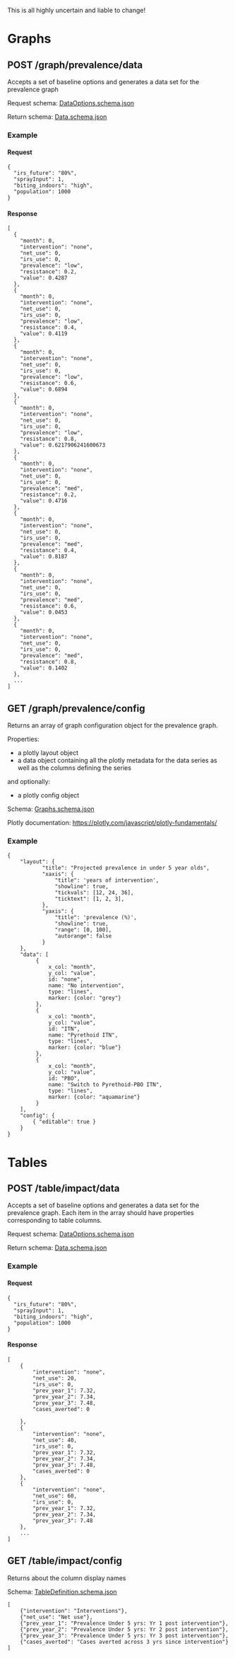 This is all highly uncertain and liable to change!

# Graphs

## POST /graph/prevalence/data
Accepts a set of baseline options and generates a data set for the prevalence graph

Request schema: [DataOptions.schema.json](./DataOptions.schema.json)

Return schema: [Data.schema.json](./Data.schema.json)

### Example
#### Request
```
{
  "irs_future": "80%",
  "sprayInput": 1,
  "biting_indoors": "high",
  "population": 1000
}
```

#### Response
```
[
  {
    "month": 0,
    "intervention": "none",
    "net_use": 0,
    "irs_use": 0,
    "prevalence": "low",
    "resistance": 0.2,
    "value": 0.4287
  },
  {
    "month": 0,
    "intervention": "none",
    "net_use": 0,
    "irs_use": 0,
    "prevalence": "low",
    "resistance": 0.4,
    "value": 0.4119
  },
  {
    "month": 0,
    "intervention": "none",
    "net_use": 0,
    "irs_use": 0,
    "prevalence": "low",
    "resistance": 0.6,
    "value": 0.6894
  },
  {
    "month": 0,
    "intervention": "none",
    "net_use": 0,
    "irs_use": 0,
    "prevalence": "low",
    "resistance": 0.8,
    "value": 0.6217906241600673
  },
  {
    "month": 0,
    "intervention": "none",
    "net_use": 0,
    "irs_use": 0,
    "prevalence": "med",
    "resistance": 0.2,
    "value": 0.4716
  },
  {
    "month": 0,
    "intervention": "none",
    "net_use": 0,
    "irs_use": 0,
    "prevalence": "med",
    "resistance": 0.4,
    "value": 0.8187
  },
  {
    "month": 0,
    "intervention": "none",
    "net_use": 0,
    "irs_use": 0,
    "prevalence": "med",
    "resistance": 0.6,
    "value": 0.0453
  },
  {
    "month": 0,
    "intervention": "none",
    "net_use": 0,
    "irs_use": 0,
    "prevalence": "med",
    "resistance": 0.8,
    "value": 0.1402
  },
  ...
]
```

## GET /graph/prevalence/config
Returns an array of graph configuration object for the prevalence graph.

Properties:
* a plotly layout object
* a data object containing all the plotly metadata for the data series as well as the columns defining the series

and optionally:
* a plotly config object

Schema: [Graphs.schema.json](./Graphs.schema.json)

Plotly documentation: https://plotly.com/javascript/plotly-fundamentals/

### Example 
```
{
    "layout": {
           "title": "Projected prevalence in under 5 year olds",
           "xaxis": {
               "title": 'years of intervention',
               "showline": true,
               "tickvals": [12, 24, 36],
               "ticktext": [1, 2, 3],
           },
           "yaxis": {
               "title": 'prevalence (%)',
               "showline": true,
               "range": [0, 100],
               "autorange": false
           }
    },
    "data": [
         {
             x_col: "month",
             y_col: "value", 
             id: "none",
             name: "No intervention",
             type: "lines",
             marker: {color: "grey"}
         },
         {
             x_col: "month",
             y_col: "value", 
             id: "ITN",
             name: "Pyrethoid ITN",
             type: "lines",
             marker: {color: "blue"}
         },
         {
             x_col: "month",
             y_col: "value", 
             id: "PBO",
             name: "Switch to Pyrethoid-PBO ITN",
             type: "lines",
             marker: {color: "aquamarine"}
         }
    ],
    "config": {
        { "editable": true }
    } 
}

```

# Tables

## POST /table/impact/data
Accepts a set of baseline options and generates a data set for the prevalence graph. 
Each item in the array should have properties corresponding to table columns.

Request schema: [DataOptions.schema.json](./DataOptions.schema.json)

Return schema: [Data.schema.json](./Data.schema.json)

### Example
#### Request
```
{
  "irs_future": "80%",
  "sprayInput": 1,
  "biting_indoors": "high",
  "population": 1000
}
```

#### Response

```
[
    {
        "intervention": "none",
        "net_use": 20,
        "irs_use": 0,
        "prev_year_1": 7.32,
        "prev_year_2": 7.34,
        "prev_year_3": 7.48,
        "cases_averted": 0

    },
    {
        "intervention": "none",
        "net_use": 40,
        "irs_use": 0,
        "prev_year_1": 7.32,
        "prev_year_2": 7.34,
        "prev_year_3": 7.48,
        "cases_averted": 0
    },
    {
        "intervention": "none",
        "net_use": 60,
        "irs_use": 0,
        "prev_year_1": 7.32,
        "prev_year_2": 7.34,
        "prev_year_3": 7.48
    },
    ...
]
```

## GET /table/impact/config
Returns about the column display names

Schema: [TableDefinition.schema.json](./TableDefinition.schema.json)

```
[
    {"intervention": "Interventions"},
    {"net_use": "Net use"},
    {"prev_year_1": "Prevalence Under 5 yrs: Yr 1 post intervention"},
    {"prev_year_2": "Prevalence Under 5 yrs: Yr 2 post intervention"},
    {"prev_year_3": "Prevalence Under 5 yrs: Yr 3 post intervention"},
    {"cases_averted": "Cases averted across 3 yrs since intervention"}
]
```